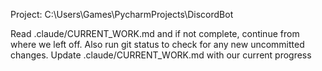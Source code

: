 Project: C:\Users\Games\PycharmProjects\DiscordBot

Read .claude/CURRENT_WORK.md and if not complete, continue from where we left off.
Also run git status to check for any new uncommitted changes.
Update .claude/CURRENT_WORK.md with our current progress